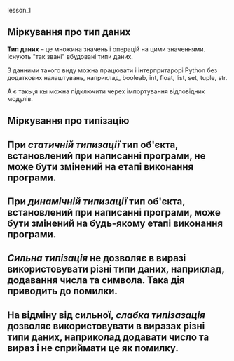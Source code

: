 lesson_1
## Міркування про тип даних  

**Тип даних** – це множина значень і операцій на цими значеннями. 
Існують "так звані" вбудовані типи даних.  

З данними такого виду можна працювати і інтерпритарорі Python без додаткових налаштувань, наприклад, booleab, int, float, list, set, tuple, str.  

А є такы,я кы можна підключити черех імпортування відповідних модулів.

## Міркування про типізацію

При *статичній типизації* тип об'єкта, встановлений при написанні програми, не може бути змінений на етапі виконання програми.
---
При *динамічній  типизації* тип об'єкта, встановлений при написанні програми,  може бути змінений на будь-якому етапі виконання програми.
---
*Сильна типізація* не дозволяє в виразі використовувати різні типи даних, наприклад, додавання числа та символа. Така дія  приводить до помилки.
---
На відміну від сильної, *слабка типізазація* дозволяє використовувати в виразах різні типи даних, наприколад додавати число та вираз і не сприймати це як помилку.
---



